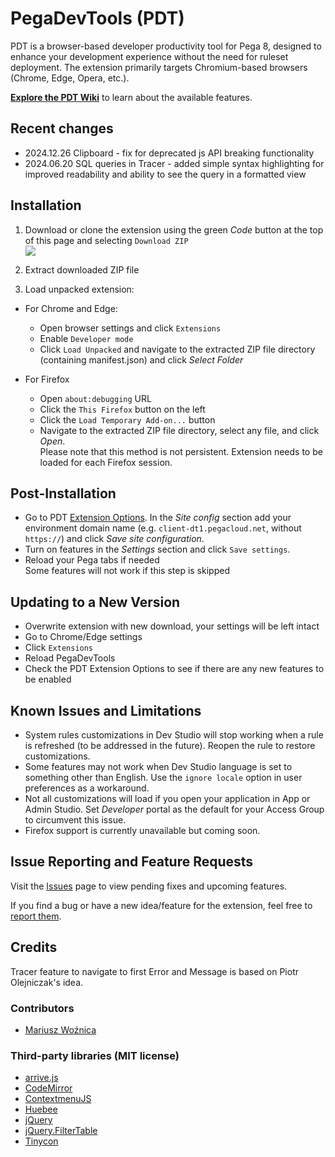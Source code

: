# **PegaDevTools (PDT)**

PDT is a browser-based developer productivity tool for Pega 8, designed to enhance your development experience without the need for ruleset deployment. The extension primarily targets Chromium-based browsers (Chrome, Edge, Opera, etc.).


**[Explore the PDT Wiki](https://github.com/marcin-l/PegaDevTools/wiki)** to learn about the available features.

## Recent changes
- 2024.12.26 Clipboard - fix for deprecated js API breaking functionality
- 2024.06.20 SQL queries in Tracer - added simple syntax highlighting for improved readability and ability to see the query in a formatted view

## Installation
1. Download or clone the extension using the green *Code* button at the top of this page and selecting `Download ZIP`
<br><img src="https://raw.githubusercontent.com/wiki/marcin-l/PegaDevTools/images/installation.png" />
1. Extract downloaded ZIP file
  
  
1. Load unpacked extension:
- For Chrome and Edge:
  - Open browser settings and click `Extensions`
  - Enable `Developer mode`
  - Click `Load Unpacked` and navigate to the extracted ZIP file directory (containing manifest.json) and click *Select Folder*

- For Firefox
  - Open `about:debugging` URL
  - Click the `This Firefox` button on the left
  - Click the `Load Temporary Add-on...` button
  - Navigate to the extracted ZIP file directory, select any file, and click *Open*.
  <br>Please note that this method is not persistent. Extension needs to be loaded for each Firefox session.

## Post-Installation
- Go to PDT [Extension Options](https://github.com/marcin-l/PegaDevTools/wiki/Configuration). In the *Site config* section add your environment domain name (e.g. `client-dt1.pegacloud.net`, without `https://`) and click *Save site configuration*. 
- Turn on features in the *Settings* section and click `Save settings`.
- Reload your Pega tabs if needed
<br>Some features will not work if this step is skipped

## Updating to a New Version
- Overwrite extension with new download, your settings will be left intact
- Go to Chrome/Edge settings
- Click `Extensions`
- Reload PegaDevTools
- Check the PDT Extension Options to see if there are any new features to be enabled

## Known Issues and Limitations
- System rules customizations in Dev Studio will stop working when a rule is refreshed (to be addressed in the future). Reopen the rule to restore customizations.
- Some features may not work when Dev Studio language is set to something other than English. Use the `ignore locale` option in user preferences as a workaround.
- Not all customizations will load if you open your application in App or Admin Studio. Set _Developer_ portal as the default for your Access Group to circumvent this issue.
- Firefox support is currently unavailable but coming soon.

## Issue Reporting and Feature Requests
Visit the [Issues](https://github.com/marcin-l/PegaDevTools/issues) page to view pending fixes and upcoming features.

If you find a bug or have a new idea/feature for the extension, feel free to [report them](https://github.com/marcin-l/PegaDevTools/issues/new).

## Credits
Tracer feature to navigate to first Error and Message is based on Piotr Olejniczak's idea.

### Contributors
* [Mariusz Woźnica](https://github.com/woznica1970)

### Third-party libraries (MIT license)
- [arrive.js](https://github.com/uzairfarooq/arrive)
- [CodeMirror](https://codemirror.net/)
- [ContextmenuJS](https://github.com/m-thalmann/contextmenujs)
- [Huebee](https://huebee.buzz)
- [jQuery](https://jquery.com/)
- [jQuery.FilterTable](https://github.com/sunnywalker/jQuery.FilterTable)
- [Tinycon](https://github.com/tommoor/tinycon)
